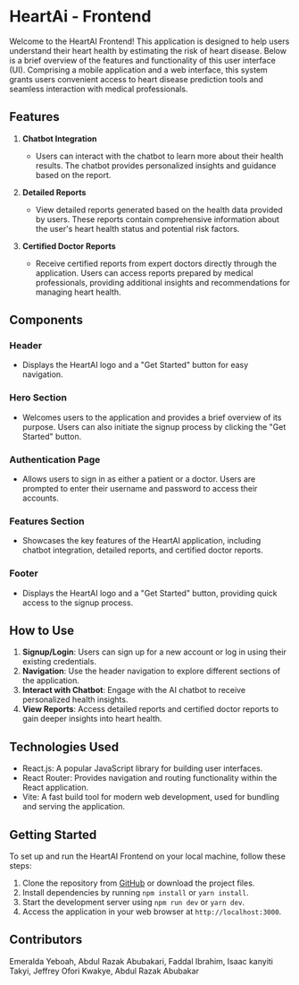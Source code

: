 # HeartAi - Frontend

Welcome to the HeartAI Frontend! This application is designed to help users understand their heart health by estimating the risk of heart disease. Below is a brief overview of the features and functionality of this user interface (UI).
Comprising a mobile application and a web interface, this system grants users convenient access to heart disease prediction tools and seamless interaction with medical professionals.

## Features

1. **Chatbot Integration**
   - Users can interact with the chatbot to learn more about their health results. The chatbot provides personalized insights and guidance based on the report.

2. **Detailed Reports**
   - View detailed reports generated based on the health data provided by users. These reports contain comprehensive information about the user's heart health status and potential risk factors.

3. **Certified Doctor Reports**
   - Receive certified reports from expert doctors directly through the application. Users can access reports prepared by medical professionals, providing additional insights and recommendations for managing heart health.

## Components

### Header
- Displays the HeartAI logo and a "Get Started" button for easy navigation.

### Hero Section
- Welcomes users to the application and provides a brief overview of its purpose. Users can also initiate the signup process by clicking the "Get Started" button.

### Authentication Page
- Allows users to sign in as either a patient or a doctor. Users are prompted to enter their username and password to access their accounts.

### Features Section
- Showcases the key features of the HeartAI application, including chatbot integration, detailed reports, and certified doctor reports.

### Footer
- Displays the HeartAI logo and a "Get Started" button, providing quick access to the signup process.

## How to Use

1. **Signup/Login**: Users can sign up for a new account or log in using their existing credentials.
2. **Navigation**: Use the header navigation to explore different sections of the application.
3. **Interact with Chatbot**: Engage with the AI chatbot to receive personalized health insights.
4. **View Reports**: Access detailed reports and certified doctor reports to gain deeper insights into heart health.

## Technologies Used

- React.js: A popular JavaScript library for building user interfaces.
- React Router: Provides navigation and routing functionality within the React application.
- Vite: A fast build tool for modern web development, used for bundling and serving the application.

## Getting Started

To set up and run the HeartAI Frontend on your local machine, follow these steps:

1. Clone the repository from [GitHub]([https://github.com](https://github.com/dzeble/Heart-Disease-Prediction-Group-2.git)) or download the project files.
2. Install dependencies by running `npm install` or `yarn install`.
3. Start the development server using `npm run dev` or `yarn dev`.
4. Access the application in your web browser at `http://localhost:3000`.

## Contributors
Emeralda Yeboah, Abdul Razak Abubakari, Faddal Ibrahim, Isaac kanyiti Takyi, Jeffrey Ofori Kwakye, Abdul Razak Abubakar 



